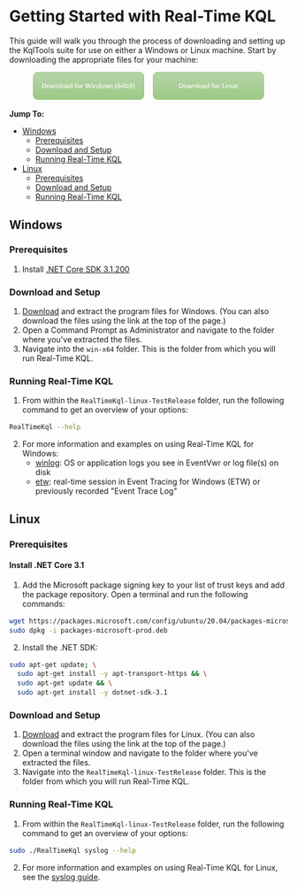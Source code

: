 # Getting Started with Real-Time KQL

This guide will walk you through the process of downloading and setting up the KqlTools suite for use on either a Windows or Linux machine. Start by downloading the appropriate files for your machine:

<div align="center">
    <a href="https://github.com/microsoft/KqlTools/releases/download/v1.0.0/RealTimeKql-winx64-TestRelease.zip"><img src="../DownloadWindowsButton.png" width="40%"/></a>&nbsp;&nbsp;&nbsp;&nbsp;<a href="https://github.com/microsoft/KqlTools/releases/download/v1.0.0/RealTimeKql-linux-TestRelease.zip"><img src="../DownloadLinuxButton.png" width="40%"/></a>
</div>

**Jump To:**

* [Windows](#Windows)
  * [Prerequisites](#WinPreReq)
  * [Download and Setup](#WinDownSet)
  * [Running Real-Time KQL](#WinRun)
* [Linux](#Linux)
  * [Prerequisites](#LinuxPreReq)
  * [Download and Setup](#LinuxDownSet)
  * [Running Real-Time KQL](#LinuxRun)



## <a id="Windows"></a>Windows

### <a id="WinPreReq"></a>Prerequisites

1. Install [.NET Core SDK 3.1.200](https://dotnet.microsoft.com/download/dotnet-core/thank-you/sdk-3.1.200-windows-x64-installer)

### <a id="WinDownSet"></a>Download and Setup

1. [Download](https://github.com/microsoft/KqlTools/releases/download/v1.0.0/RealTimeKql-winx64-TestRelease.zip) and extract the program files for Windows. (You can also download the files using the link at the top of the page.)
2. Open a Command Prompt as Administrator and navigate to the folder where you've extracted the files.
3. Navigate into the `win-x64` folder. This is the folder from which you will run Real-Time KQL.

### <a id="WinRun"></a>Running Real-Time KQL

1. From within the `RealTimeKql-linux-TestRelease` folder, run the following command to get an overview of your options:
```bash
RealTimeKql --help
```
2. For more information and examples on using Real-Time KQL for Windows:
   - [winlog](Winlog.md): OS or application logs you see in EventVwr or log file(s) on disk
   - [etw](Etw.md): real-time session in Event Tracing for Windows (ETW) or previously recorded "Event Trace Log"



## <a id="Linux"></a>Linux

### <a id="LinuxPreReq"></a>Prerequisites

#### Install .NET Core 3.1

1. Add the Microsoft package signing key to your list of trust keys and add the package repository. Open a terminal and run the following commands:

```bash
wget https://packages.microsoft.com/config/ubuntu/20.04/packages-microsoft-prod.deb -O packages-microsoft-prod.deb
sudo dpkg -i packages-microsoft-prod.deb
```

2. Install the .NET SDK:

```bash
sudo apt-get update; \
  sudo apt-get install -y apt-transport-https && \
  sudo apt-get update && \
  sudo apt-get install -y dotnet-sdk-3.1
```



### <a id="LinuxDownSet"></a>Download and Setup

1. [Download](https://github.com/microsoft/KqlTools/releases/download/v1.0.0/RealTimeKql-linux-TestRelease.zip) and extract the program files for Linux. (You can also download the files using the link at the top of the page.)
2. Open a terminal window and navigate to the folder where you've extracted the files.
3. Navigate into the `RealTimeKql-linux-TestRelease` folder. This is the folder from which you will run Real-Time KQL.

### <a id="LinuxRun"></a>Running Real-Time KQL

1. From within the `RealTimeKql-linux-TestRelease` folder, run the following command to get an overview of your options:

```bash
sudo ./RealTimeKql syslog --help
```

2. For more information and examples on using Real-Time KQL for Linux, see the [syslog guide](Syslog.md).